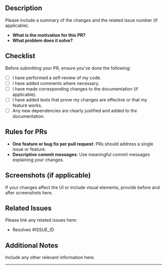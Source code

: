 ## Description
Please include a summary of the changes and the related issue number (if applicable).

- **What is the motivation for this PR?**
- **What problem does it solve?**

## Checklist
Before submitting your PR, ensure you've done the following:

- [ ] I have performed a self-review of my code.
- [ ] I have added comments where necessary.
- [ ] I have made corresponding changes to the documentation (if applicable).
- [ ] I have added tests that prove my changes are effective or that my feature works.
- [ ] Any new dependencies are clearly justified and added to the documentation.

## Rules for PRs
- **One feature or bug fix per pull request**: PRs should address a single issue or feature.
- **Descriptive commit messages**: Use meaningful commit messages explaining your changes.


## Screenshots (if applicable)
If your changes affect the UI or include visual elements, provide before and after screenshots here.

## Related Issues
Please link any related issues here:
- Resolves #ISSUE_ID

## Additional Notes
Include any other relevant information here.

---

